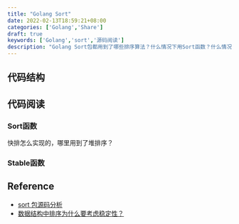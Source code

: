 ```yaml
---
title: "Golang Sort"
date: 2022-02-13T18:59:21+08:00
categories: ['Golang','Share']
draft: true
keywords: ['Golang','sort','源码阅读']
description: "Golang Sort包都用到了哪些排序算法？什么情况下用Sort函数？什么情况下用Stable函数？数据结构中排序为什么要考虑稳定性？"
---
```


## 代码结构

## 代码阅读

### Sort函数
快排怎么实现的，哪里用到了堆排序？

### Stable函数


## Reference
* [sort 包源码分析](https://learnku.com/articles/30404)
* [数据结构中排序为什么要考虑稳定性？](https://www.zhihu.com/question/46809714)
